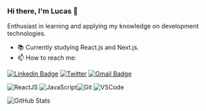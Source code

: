 ### Hi there, I'm Lucas 👋

Enthusiast in learning and applying my knowledge on development technologies.

- 📚 Currently studying React.js and Next.js.
- 📫 How to reach me:  

[![Linkedin Badge](https://img.shields.io/badge/-LinkedIn-0e76a8?style=flat-square&logo=Linkedin&logoColor=white&link=https://www.linkedin.com/in/lucaspassini/)](https://www.linkedin.com/in/lucaspassini/) 
[![Twitter](https://img.shields.io/badge/Twitter-%231DA1F2.svg?&style=flat-square&logo=twitter&logoColor=white)](https://twitter.com/lucaspassini_)
[![Gmail Badge](https://img.shields.io/badge/-Gmail-c0392b?style=flat-square&logo=Gmail&logoColor=white&link=mailto:lucas.passini1@gmail.com)](mailto:lucas.passini1@gmail.com)

![ReactJS](https://img.icons8.com/color/30/react-native.png) ![JavaScript](https://img.icons8.com/color/30/javascript.png)![Git](https://img.icons8.com/color/30/git.png) ![VSCode](https://img.icons8.com/color/30/visual-studio-code-2019.png)  

![GitHub Stats](https://github-readme-stats.vercel.app/api?username=lucaspassini&theme=dark)

